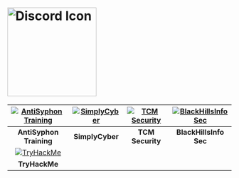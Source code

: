 
# <img src="https://cdn.prod.website-files.com/6257adef93867e50d84d30e2/636e0b5061df29d55a92d945_full_logo_blurple_RGB.svg" alt="Discord Icon" width="200"/> 

| [![AntiSyphon Training](https://yt3.googleusercontent.com/Z6-y7dMDXkmQvPeQNLlGeStWSXCvVudZxWU15JbZZX1p1Gj-qlKY9pIakjIjZG5xNiXVJUiHz5w=s900-c-k-c0x00ffffff-no-rj)](https://discord.gg/antisyphon) | [![SimplyCyber](https://static.wixstatic.com/media/6108bc_c901a4d1efdf4dae8343634f4c157600~mv2.png/v1/fit/w_2500,h_1330,al_c/6108bc_c901a4d1efdf4dae8343634f4c157600~mv2.png)](https://discord.gg/cwrkuERx) | [![TCM Security](https://tcm-sec.com/wp-content/uploads/2021/10/TCM-Security-final-small-1.png)](https://discord.gg/2DDta6QY) | [![BlackHillsInfo Sec](https://www.blackhillsinfosec.com/wp-content/uploads/2023/08/BHIS_NEW_LOGO_HiRes-1-1024x1024-400x400.png)](https://discord.gg/bhis) |
|:---:|:---:|:---:|:---:|
| **AntiSyphon Training** | **SimplyCyber** | **TCM Security** | **BlackHillsInfo Sec** |
| [![TryHackMe](https://assets.tryhackme.com/img/THMlogo.png)](https://discord.gg/BbucFaFP) |
| **TryHackMe** |
